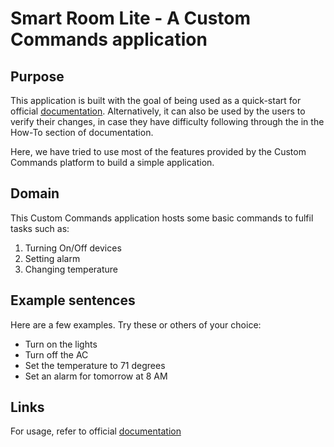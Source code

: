 # Smart Room Lite - A Custom Commands application

## Purpose
This application is built with the goal of being used as a quick-start for official [documentation](https://docs.microsoft.com/en-us/azure/cognitive-services/speech-service/custom-commands).
Alternatively, it can also be used by the users to verify their changes, in case they have difficulty following through the in the How-To section of documentation.

Here, we have tried to use most of the features provided by the Custom Commands platform to build a simple application.

## Domain

This Custom Commands application hosts some basic commands to fulfil tasks such as:

1. Turning On/Off devices
1. Setting alarm
1. Changing temperature

## Example sentences

Here are a few examples. Try these or others of your choice:

* Turn on the lights
* Turn off the AC
* Set the temperature to 71 degrees
* Set an alarm for tomorrow at 8 AM

## Links

For usage, refer to official [documentation](https://docs.microsoft.com/en-us/azure/cognitive-services/speech-service/custom-commands)